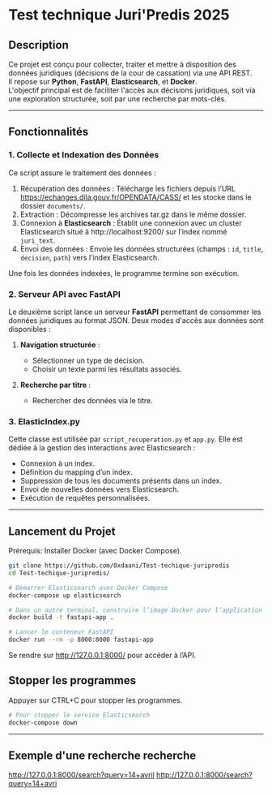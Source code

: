 # Test technique Juri'Predis 2025

## Description

Ce projet est conçu pour collecter, traiter et mettre à disposition des données juridiques (décisions de la cour de cassation) via une API REST.  
Il repose sur **Python**, **FastAPI**, **Elasticsearch**, et **Docker**.  
L'objectif principal est de faciliter l'accès aux décisions juridiques, soit via une exploration structurée, soit par une recherche par mots-clés. 

---

## Fonctionnalités

### 1. Collecte et Indexation des Données

Ce script assure le traitement des données :  
1.	Récupération des données : Télécharge les fichiers depuis l’URL https://echanges.dila.gouv.fr/OPENDATA/CASS/ et les stocke dans le dossier `documents/`.  
2.	Extraction : Décompresse les archives tar.gz dans le même dossier.  
3.	Connexion à **Elasticsearch** : Établit une connexion avec un cluster Elasticsearch situé à http://localhost:9200/ sur l’index nommé `juri_text`.  
4.	Envoi des données : Envoie les données structurées (champs : `id`, `title`, `decision`, `path`) vers l’index Elasticsearch.  

Une fois les données indexées, le programme termine son exécution.

### 2. Serveur API avec FastAPI

Le deuxième script lance un serveur **FastAPI** permettant de consommer les données juridiques au format JSON. Deux modes d'accès aux données sont disponibles :

1. **Navigation structurée** : 
   - Sélectionner un type de décision.
   - Choisir un texte parmi les résultats associés.

2. **Recherche par titre** : 
   - Rechercher des données via le titre.

### 3. ElasticIndex.py

Cette classe est utilisée par `script_recuperation.py` et `app.py`. 
Elle est dédiée à la gestion des interactions avec Elasticsearch :
- Connexion à un index.
- Définition du mapping d’un index.
- Suppression de tous les documents présents dans un index.
- Envoi de nouvelles données vers Elasticsearch.
- Exécution de requêtes personnalisées.

---

## Lancement du Projet

Prérequis: Installer Docker (avec Docker Compose).

```bash
git clone https://github.com/0xdaani/Test-techique-juripredis
cd Test-techique-juripredis/

# Démarrer Elasticsearch avec Docker Compose
docker-compose up elasticsearch

# Dans un autre terminal, construire l’image Docker pour l’application FastAPI. (Cela peut prendre 5-10 minutes)
docker build -t fastapi-app .

# Lancer le conteneur FastAPI
docker run --rm -p 8000:8000 fastapi-app

```

Se rendre sur http://127.0.0.1:8000/ pour accéder à l’API.

## Stopper les programmes

Appuyer sur CTRL+C pour stopper les programmes.

```bash
# Pour stopper le service Elasticsearch
docker-compose down
```

---

## Exemple d'une recherche recherche

http://127.0.0.1:8000/search?query=14+avril
http://127.0.0.1:8000/search?query=14+avri




